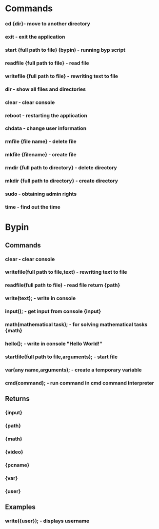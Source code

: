 # Commands
### cd {dir}- move to another directory
### exit - exit the application
### start {full path to file} (bypin) - running byp script
### readfile {full path to file}  - read file
### writefile {full path to file} - rewriting text to file
### dir - show all files and directories
### clear - clear console
### reboot - restarting the application
### chdata - change user information
### rmfile {file name} - delete file
### mkfile {filename} - create file
### rmdir {full path to directory} - delete directory
### mkdir {full path to directory} - create directory
### sudo - obtaining admin rights
### time - find out the time
# Bypin
## Commands
### clear - clear console
### writefile(full path to file,text) - rewriting text to file 
### readfile(full path to file) - read file return {path}
### write(text); - write in console
### input(); - get input from console {input}
### math(mathematical task); - for solving mathematical tasks {math}
### hello(); - write in console "Hello World!"
### startfile(full path to file,arguments); - start file
### var(any name,arguments); - create a temporary variable
### cmd(command); - run command in cmd command interpreter
## Returns
### {input}
### {path}
### {math}
### {video}
### {pcname}
### {var}
### {user}
## Examples
### write({user}); - displays username
